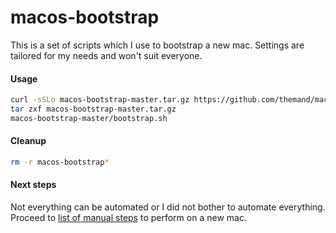 # macos-bootstrap

This is a set of scripts which I use to bootstrap a new mac. Settings are tailored for my needs and won't suit everyone.

#### Usage

```bash
curl -sSLo macos-bootstrap-master.tar.gz https://github.com/themand/macos-bootstrap/archive/master.tar.gz
tar zxf macos-bootstrap-master.tar.gz
macos-bootstrap-master/bootstrap.sh
```

#### Cleanup

```bash
rm -r macos-bootstrap*
```

#### Next steps

Not everything can be automated or I did not bother to automate everything. Proceed to [list of manual steps](MANUAL.md) to perform on a new mac. 
